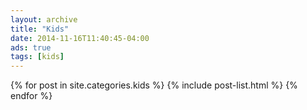 ```yaml
---
layout: archive
title: "Kids"
date: 2014-11-16T11:40:45-04:00
ads: true
tags: [kids]
---
```



<div class="tiles">
{% for post in site.categories.kids %}
  {% include post-list.html %}
{% endfor %}
</div><!-- /.tiles -->